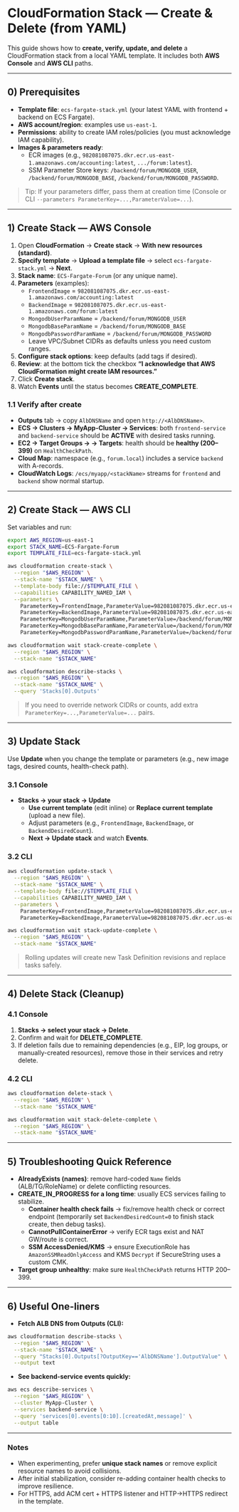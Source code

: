 # CloudFormation Stack — Create & Delete (from YAML)

This guide shows how to **create, verify, update, and delete** a CloudFormation stack from a local YAML template. It includes both **AWS Console** and **AWS CLI** paths.

---

## 0) Prerequisites
- **Template file**: `ecs-fargate-stack.yml` (your latest YAML with frontend + backend on ECS Fargate).
- **AWS account/region**: examples use `us-east-1`.
- **Permissions**: ability to create IAM roles/policies (you must acknowledge IAM capability).
- **Images & parameters ready**:
  - ECR images (e.g., `982081087075.dkr.ecr.us-east-1.amazonaws.com/accounting:latest`, `.../forum:latest`).
  - SSM Parameter Store keys: `/backend/forum/MONGODB_USER`, `/backend/forum/MONGODB_BASE`, `/backend/forum/MONGODB_PASSWORD`.

> Tip: If your parameters differ, pass them at creation time (Console or CLI `--parameters ParameterKey=...,ParameterValue=...`).

---

## 1) Create Stack — AWS Console
1. Open **CloudFormation** → **Create stack** → **With new resources (standard)**.
2. **Specify template** → **Upload a template file** → select `ecs-fargate-stack.yml` → **Next**.
3. **Stack name**: `ECS-Fargate-Forum` (or any unique name).
4. **Parameters** (examples):
   - `FrontendImage` = `982081087075.dkr.ecr.us-east-1.amazonaws.com/accounting:latest`
   - `BackendImage`  = `982081087075.dkr.ecr.us-east-1.amazonaws.com/forum:latest`
   - `MongodbUserParamName`   = `/backend/forum/MONGODB_USER`
   - `MongodbBaseParamName`   = `/backend/forum/MONGODB_BASE`
   - `MongodbPasswordParamName` = `/backend/forum/MONGODB_PASSWORD`
   - Leave VPC/Subnet CIDRs as defaults unless you need custom ranges.
5. **Configure stack options**: keep defaults (add tags if desired).
6. **Review**: at the bottom tick the checkbox **“I acknowledge that AWS CloudFormation might create IAM resources.”**
7. Click **Create stack**.
8. Watch **Events** until the status becomes **CREATE_COMPLETE**.

### 1.1 Verify after create
- **Outputs** tab → copy `AlbDNSName` and open `http://<AlbDNSName>`.
- **ECS → Clusters → MyApp-Cluster → Services**: both `frontend-service` and `backend-service` should be **ACTIVE** with desired tasks running.
- **EC2 → Target Groups → <frontend TG> → Targets**: health should be **healthy (200–399)** on `HealthCheckPath`.
- **Cloud Map**: namespace (e.g., `forum.local`) includes a service `backend` with A-records.
- **CloudWatch Logs**: `/ecs/myapp/<stackName>` streams for `frontend` and `backend` show normal startup.

---

## 2) Create Stack — AWS CLI
Set variables and run:

```bash
export AWS_REGION=us-east-1
export STACK_NAME=ECS-Fargate-Forum
export TEMPLATE_FILE=ecs-fargate-stack.yml

aws cloudformation create-stack \
  --region "$AWS_REGION" \
  --stack-name "$STACK_NAME" \
  --template-body file://$TEMPLATE_FILE \
  --capabilities CAPABILITY_NAMED_IAM \
  --parameters \
    ParameterKey=FrontendImage,ParameterValue=982081087075.dkr.ecr.us-east-1.amazonaws.com/accounting:latest \
    ParameterKey=BackendImage,ParameterValue=982081087075.dkr.ecr.us-east-1.amazonaws.com/forum:latest \
    ParameterKey=MongodbUserParamName,ParameterValue=/backend/forum/MONGODB_USER \
    ParameterKey=MongodbBaseParamName,ParameterValue=/backend/forum/MONGODB_BASE \
    ParameterKey=MongodbPasswordParamName,ParameterValue=/backend/forum/MONGODB_PASSWORD

aws cloudformation wait stack-create-complete \
  --region "$AWS_REGION" \
  --stack-name "$STACK_NAME"

aws cloudformation describe-stacks \
  --region "$AWS_REGION" \
  --stack-name "$STACK_NAME" \
  --query 'Stacks[0].Outputs'
```

> If you need to override network CIDRs or counts, add extra `ParameterKey=...,ParameterValue=...` pairs.

---

## 3) Update Stack
Use **Update** when you change the template or parameters (e.g., new image tags, desired counts, health-check path).

### 3.1 Console
- **Stacks → your stack → Update**
  - **Use current template** (edit inline) or **Replace current template** (upload a new file).
  - Adjust parameters (e.g., `FrontendImage`, `BackendImage`, or `BackendDesiredCount`).
  - **Next → Update stack** and watch **Events**.

### 3.2 CLI
```bash
aws cloudformation update-stack \
  --region "$AWS_REGION" \
  --stack-name "$STACK_NAME" \
  --template-body file://$TEMPLATE_FILE \
  --capabilities CAPABILITY_NAMED_IAM \
  --parameters \
    ParameterKey=FrontendImage,ParameterValue=982081087075.dkr.ecr.us-east-1.amazonaws.com/accounting:latest \
    ParameterKey=BackendImage,ParameterValue=982081087075.dkr.ecr.us-east-1.amazonaws.com/forum:latest

aws cloudformation wait stack-update-complete \
  --region "$AWS_REGION" \
  --stack-name "$STACK_NAME"
```

> Rolling updates will create new Task Definition revisions and replace tasks safely.

---

## 4) Delete Stack (Cleanup)
### 4.1 Console
1. **Stacks → select your stack → Delete**.
2. Confirm and wait for **DELETE_COMPLETE**.
3. If deletion fails due to remaining dependencies (e.g., EIP, log groups, or manually-created resources), remove those in their services and retry delete.

### 4.2 CLI
```bash
aws cloudformation delete-stack \
  --region "$AWS_REGION" \
  --stack-name "$STACK_NAME"

aws cloudformation wait stack-delete-complete \
  --region "$AWS_REGION" \
  --stack-name "$STACK_NAME"
```

---

## 5) Troubleshooting Quick Reference
- **AlreadyExists (names)**: remove hard-coded `Name` fields (ALB/TG/RoleName) or delete conflicting resources.
- **CREATE_IN_PROGRESS for a long time**: usually ECS services failing to stabilize.
  - **Container health check fails** → fix/remove health check or correct endpoint (temporarily set `BackendDesiredCount=0` to finish stack create, then debug tasks).
  - **CannotPullContainerError** → verify ECR tags exist and NAT GW/route is correct.
  - **SSM AccessDenied/KMS** → ensure ExecutionRole has `AmazonSSMReadOnlyAccess` and KMS `Decrypt` if SecureString uses a custom CMK.
- **Target group unhealthy**: make sure `HealthCheckPath` returns HTTP 200–399.

---

## 6) Useful One-liners
- **Fetch ALB DNS from Outputs (CLI):**
```bash
aws cloudformation describe-stacks \
  --region "$AWS_REGION" \
  --stack-name "$STACK_NAME" \
  --query "Stacks[0].Outputs[?OutputKey=='AlbDNSName'].OutputValue" \
  --output text
```
- **See backend-service events quickly:**
```bash
aws ecs describe-services \
  --region "$AWS_REGION" \
  --cluster MyApp-Cluster \
  --services backend-service \
  --query 'services[0].events[0:10].[createdAt,message]' \
  --output table
```

---

### Notes
- When experimenting, prefer **unique stack names** or remove explicit resource names to avoid collisions.
- After initial stabilization, consider re-adding container health checks to improve resilience.
- For HTTPS, add ACM cert + HTTPS listener and HTTP→HTTPS redirect in the template.

